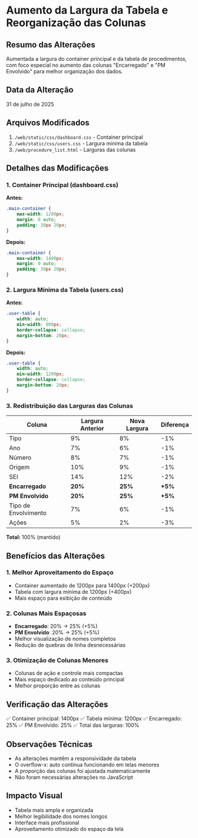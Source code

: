 # Aumento da Largura da Tabela e Reorganização das Colunas

## Resumo das Alterações
Aumentada a largura do container principal e da tabela de procedimentos, com foco especial no aumento das colunas "Encarregado" e "PM Envolvido" para melhor organização dos dados.

## Data da Alteração
31 de julho de 2025

## Arquivos Modificados
1. `/web/static/css/dashboard.css` - Container principal
2. `/web/static/css/users.css` - Largura mínima da tabela
3. `/web/procedure_list.html` - Larguras das colunas

## Detalhes das Modificações

### 1. Container Principal (dashboard.css)
**Antes:**
```css
.main-container {
    max-width: 1200px;
    margin: 0 auto;
    padding: 30px 20px;
}
```

**Depois:**
```css
.main-container {
    max-width: 1400px;
    margin: 0 auto;
    padding: 30px 20px;
}
```

### 2. Largura Mínima da Tabela (users.css)
**Antes:**
```css
.user-table {
    width: auto;
    min-width: 800px;
    border-collapse: collapse;
    margin-bottom: 20px;
}
```

**Depois:**
```css
.user-table {
    width: auto;
    min-width: 1200px;
    border-collapse: collapse;
    margin-bottom: 20px;
}
```

### 3. Redistribuição das Larguras das Colunas
| Coluna | Largura Anterior | Nova Largura | Diferença |
|---------|------------------|--------------|-----------|
| Tipo | 9% | 8% | -1% |
| Ano | 7% | 6% | -1% |
| Número | 8% | 7% | -1% |
| Origem | 10% | 9% | -1% |
| SEI | 14% | 12% | -2% |
| **Encarregado** | **20%** | **25%** | **+5%** |
| **PM Envolvido** | **20%** | **25%** | **+5%** |
| Tipo de Envolvimento | 7% | 6% | -1% |
| Ações | 5% | 2% | -3% |

**Total:** 100% (mantido)

## Benefícios das Alterações

### 1. Melhor Aproveitamento do Espaço
- Container aumentado de 1200px para 1400px (+200px)
- Tabela com largura mínima de 1200px (+400px)
- Mais espaço para exibição de conteúdo

### 2. Colunas Mais Espaçosas
- **Encarregado**: 20% → 25% (+5%)
- **PM Envolvido**: 20% → 25% (+5%)
- Melhor visualização de nomes completos
- Redução de quebras de linha desnecessárias

### 3. Otimização de Colunas Menores
- Colunas de ação e controle mais compactas
- Mais espaço dedicado ao conteúdo principal
- Melhor proporção entre as colunas

## Verificação das Alterações
✅ Container principal: 1400px
✅ Tabela mínima: 1200px
✅ Encarregado: 25%
✅ PM Envolvido: 25%
✅ Total das larguras: 100%

## Observações Técnicas
- As alterações mantêm a responsividade da tabela
- O overflow-x: auto continua funcionando em telas menores
- A proporção das colunas foi ajustada matematicamente
- Não foram necessárias alterações no JavaScript

## Impacto Visual
- Tabela mais ampla e organizada
- Melhor legibilidade dos nomes longos
- Interface mais profissional
- Aproveitamento otimizado do espaço da tela
